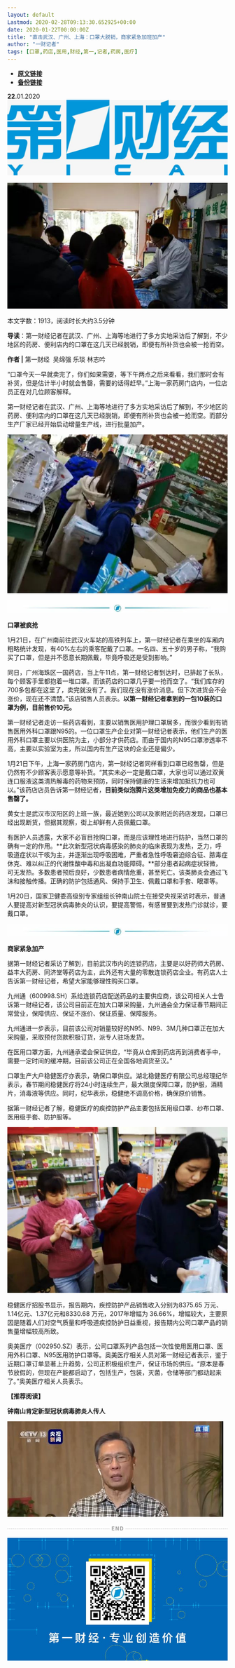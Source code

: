 ```yaml
---
layout: default
Lastmod: 2020-02-28T09:13:30.652925+00:00
date: 2020-01-22T00:00:00Z
title: "直击武汉、广州、上海：口罩大脱销，商家紧急加班加产"
author: "一财记者"
tags: [口罩,药店,医用,财经,第一,记者,药房,医疗]
---
```


* [**原文链接**](http://mp.weixin.qq.com/s?__biz=MjM5MTM3NTMwNA==&mid=2660911136&idx=2&sn=7788d7b88f961c789676a12f4f5a1f3c&chksm=bdd862878aafeb9140e90062d681792916b1d6dfb34433e0a42fa7cba76aed34b0d649491c89#rd)
* [**备份链接**](http://archive.is/kVcSx)


  

**22**.01.2020![](/images/post/b964456eeb895c5ca2180c84e43a5c1c.jpg)

![](/images/post/cf13b28d16df3d0a5ae8973f5eacda53.jpg)

本文字数：1913，阅读时长大约3.5分钟

**导读**：第一财经记者在武汉、广州、上海等地进行了多方实地采访后了解到，不少地区的药房、便利店内的口罩在这几天已经脱销，即便有所补货也会被一抢而空。

  

**作者 |** 第一财经  吴绵强 乐琰 林志吟

“口罩今天一早就卖完了，你们如果需要，等下午两点之后来看看，我们那时会有补货，但是估计半小时就会售罄，需要的话得赶早。”上海一家药房门店内，一位店员正在对几位顾客解释。

第一财经记者在武汉、广州、上海等地进行了多方实地采访后了解到，不少地区的药房、便利店内的口罩在这几天已经脱销，即便有所补货也会被一抢而空。而部分生产厂家已经开始启动增量生产线，进行批量加产。

![](/images/post/c6b2b8afbd35100399b327c849495559.jpg)

**![](/images/post/3519c8928fe3dd75fef0a2cb3e52b75b.jpg)**

**口罩被疯抢**

1月21日，在广州南前往武汉火车站的高铁列车上，第一财经记者在乘坐的车厢内粗略统计发现，有40%左右的乘客配戴了口罩。一名四、五十岁的男子称，“我购买了口罩，但是并不愿意长期佩戴，毕竟呼吸还是受到影响。”

同日，广州海珠区一国药店，当上午11点，第一财经记者到达时，已排起了长队，每个顾客手里都抱着一堆口罩。而该药店的口罩几乎要一抢而空了。“我们库存的700多包都在这里了，卖完就没有了。我们现在没有涨价消息。但下次进货会不会涨价，现在还不清楚。”该店销售人员表示。**以第一财经记者拿到的一包10装的口罩为例，目前售价10元。**

第一财经记者走访一些药店看到，主要以销售医用护理口罩居多，而很少看到有销售医用外科口罩跟N95的。一位口罩生产企业对第一财经记者表示，他们生产的医用外科口罩主要以供医院为主，小部分才供药店。而由于国内的N95口罩渗透率不高，主要以实验室为主，所以国内有生产这块的企业还是偏少。

1月21日下午，上海一家药房门店内，第一财经记者同样看到口罩已经售罄，但是仍然有不少顾客表示愿意等补货。“其实未必一定是戴口罩，大家也可以通过双黄连口服液这类清热解毒的药物来预防，同时保持健康的生活来增加抵抗力也可以。”该药店店员告诉第一财经记者，**目前类似泡腾片这类增加免疫力的商品也基本售罄了。**

黄女士是武汉市汉阳区的上班一族，最近她到公司以及家附近的药店发现，口罩已经出现断货，但据其观察，街上却鲜有人员佩戴口罩。

有医护人员透露，大家不必盲目抢购口罩，而是应该理性地进行防护，当然口罩的确有一定的作用。**此次新型冠状病毒感染的肺炎的临床表现为发热，乏力，呼吸道症状以干咳为主，并逐渐出现呼吸困难，严重者急性呼吸窘迫综合征、脓毒症休克、难以纠正的代谢性酸中毒和出凝血功能障碍。**部分患者起病症状轻微，可无发热。多数患者预后良好，少数患者病情危重，甚至死亡。该类肺炎会通过飞沫和接触传播。正确的防护包括通风、保持手卫生、佩戴口罩和手套、眼罩等。

1月20日，国家卫健委高级别专家组组长钟南山院士在接受央视采访时表示，普通人要提高对新型冠状病毒肺炎的认识，要提高警惕，有感冒要到发热门诊就诊，要戴口罩。

**![](/images/post/3519c8928fe3dd75fef0a2cb3e52b75b.jpg)**

**商家紧急加产**

据第一财经记者采访了解到，目前武汉市内的连锁药店，主要是以好药师大药房、益丰大药房、同济堂等药店为主，此外还有大量的零散连锁药店企业。有药店人士告诉第一财经记者，希望大家能够理性购买口罩。

九州通（600998.SH）系给连锁药店配送药品的主要供应商，该公司相关人士告诉第一财经记者，该公司目前正在加大口罩采购量，九州通会全力保证春节期间正常营业，保障供应、保证不涨价、保证质量、保障服务。

九州通进一步表示，目前该公司对销量较好的N95、N99、3M几种口罩正在加大采购量，采取预付货款积极订货，派专人驻场发货。

在医用口罩方面，九州通承诺会保证供应，“毕竟从仓库到药店再到消费者手中，需要一定时间的缓冲期，目前该公司正在全国各地调货至汉。”

口罩生产大户稳健医疗亦表示，确保口罩供应。湖北稳健医疗有限公司总经理纪华表示，春节期间稳健医疗将24小时连续生产，最大限度保障口罩，防护服，酒精片，消毒液等供应。同时，纪华表示，稳健绝不调高价格，确保原价销售。

据第一财经记者了解，稳健医疗的疾控防护产品主要包括医用级口罩、纱布口罩、医用级手套、防护服等。

![](/images/post/7016de74b4d7859eb29c7fefa1dae92c.jpg)

稳健医疗招股书显示，报告期内，疾控防护产品销售收入分别为8375.65 万元、1.14亿元、1.37亿元和8330.68 万元，2017年增幅为 36.66%，增幅较大，主要原因是随着人们对空气质量和呼吸道疾控防护日益重视，报告期内公司口罩产品的销售量增幅较高所致。

奥美医疗（002950.SZ）表示，公司口罩系列产品包括一次性使用医用口罩、医用外科口罩、N95医用防护口罩等。奥美医疗相关人员对第一财经记者表示，鉴于近期口罩订单显著上升趋势，公司正积极组织生产，保证市场的供应。“原本是春节放假的，但现在产能都启动了，包括生产，包装，灭菌，仓储等部门都动起来了。”奥美医疗相关人员表示。

**【推荐阅读】**

**钟南山肯定新型冠状病毒肺炎人传人**  

[![](/images/post/38e99bb56ffe3e771e69a52cad3406f7.jpg)](http://mp.weixin.qq.com/s?__biz=MjM5MTM3NTMwNA==&mid=2660911083&idx=1&sn=59f8a59dd1a0b390fa55e0824dfd5f13&chksm=bdd86d4c8aafe45a91479b235bdb1b4bd6d4da7c5d96f7c265fba7364fd3f01e3bc90b2ddb01&scene=21#wechat_redirect)

![](/images/post/79bf392b7209c42bb3960b057c9cc383.jpg)

![](/images/post/c39a0e265100765a3433132b1dc09a47.jpg)

